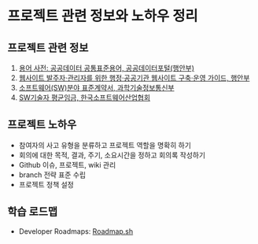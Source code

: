 # 프로젝트 관련 정보와 노하우 정리
## 프로젝트 관련 정보
1. [용어 사전: 공공데이터 공통표준용어, 공공데이터포털(행안부)][1]
2. [웹사이트 발주자·관리자를 위한 행정·공공기관 웹사이트 구축·운영 가이드, 행안부][2]
3. [소프트웨어(SW)분야 표준계약서, 과학기술정보통신부][3]
4. [SW기술자 평균임금, 한국소프트웨어산업협회][4]

## 프로젝트 노하우
- 참여자의 사고 유형을 분류하고 프로젝트 역할을 명확히 하기
- 회의에 대한 목적, 결과, 주기, 소요시간을 정하고 회의록 작성하기
- Github 이슈, 프로젝트, wiki 관리
- branch 전략 표준 수립
- 프로젝트 정책 설정

## 학습 로드맵
- Developer Roadmaps: [Roadmap.sh][5]

[1]: https://www.data.go.kr/bbs/ntc/selectNoticeListView.do?pageIndex=1&originId=&atchFileId=&nttApiYn=N&searchCondition2=2&searchKeyword1=%EA%B3%B5%ED%86%B5%ED%91%9C%EC%A4%80%EC%9A%A9%EC%96%B4
[2]: https://www.mois.go.kr/frt/bbs/type001/commonSelectBoardList.do?bbsId=BBSMSTR_000000000045
[3]: https://www.msit.go.kr/bbs/view.do?sCode=user&mPid=122&mId=123&bbsSeqNo=96&nttSeqNo=3179216
[4]: https://www.sw.or.kr/site/sw/01/10105000000002017070309.jsp
[5]: https://roadmap.sh/roadmaps